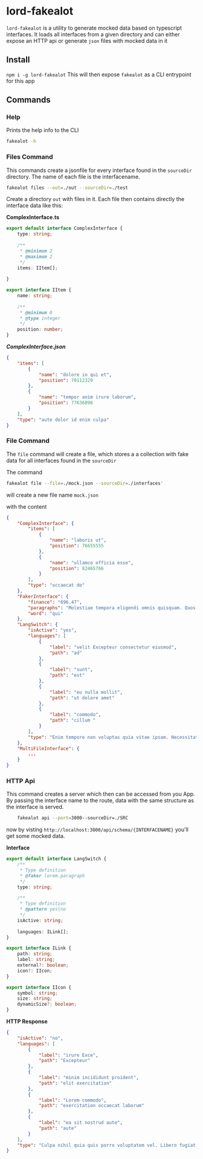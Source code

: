 # lord-fakealot
`lord-fakealot` is a utility to generate mocked data based on typescript interfaces.
It loads all interfaces from a given directory and can either expose an HTTP api or
generate `json` files with mocked data in it

## Install
`npm i -g lord-fakealot`
This will then expose `fakealot` as a CLI entrypoint for this app

## Commands

### Help
Prints the help info to the CLI

```bash
fakealot -h
```


### Files Command
This commands create a jsonfile for every interface found in the `sourceDir` directory. The name of each file
is the interfacename.

```bash
fakealot files --out=./out --sourceDir=./test
```

Create a directory `out` with files in it. 
Each file then contains directly the interface data like this:

__ComplexInterface.ts__
```typescript
export default interface ComplexInterface {
    type: string;
    
    /**
     * @minimum 2
     * @maximum 2
     */
    items: IItem[];
    
}

export interface IItem {
    name: string;
    
    /**
     * @minimum 0
     * @type integer
     */
    position: number;
}
```

___ComplexInterface.json___
```json
{
    "items": [
        {
            "name": "dolore in qui et",
            "position": 70112329
        },
        {
            "name": "tempor anim irure laborum",
            "position": 77636896
        }
    ],
    "type": "aute dolor id enim culpa"
}
```


### File Command
The `file` command will create a file, which stores a a collection with fake data for all interfaces found in the `sourceDir`

The command

```bash
fakealot file --file=./mock.json --sourceDir=./interfaces'
```

will create a new file name `mock.json`

with the content

```json
{
    "ComplexInterface": {
        "items": [
            {
                "name": "laboris ut",
                "position": 76655555
            },
            {
                "name": "ullamco officia esse",
                "position": 82465766
            }
        ],
        "type": "occaecat do"
    },
    "FakerInterface": {
        "finance": "696.47",
        "paragraphs": "Molestiae tempora eligendi omnis quisquam. Quos nihil dolor voluptatibus velit nobis culpa deleniti. Reprehenderit in nisi et. Quia odio et inventore eligendi in deserunt id. Sit odio quia vitae provident quo provident molestiae.\n \rPariatur quos est quod laborum. Quisquam esse quia expedita commodi. Tempora ut exercitationem doloribus harum. Sunt omnis et accusantium et quia quos sequi molestiae. Enim necessitatibus molestiae.\n \rEligendi rerum excepturi et laudantium fuga similique fugit corporis voluptatem. Esse nobis et sint magnam aut. Dolores maiores incidunt occaecati iusto laborum. Quia deleniti dolorem quibusdam id veniam perspiciatis et nisi. Corporis laboriosam esse. Soluta accusamus officiis ut excepturi blanditiis libero ut.",
        "word": "qui"
    },
    "LangSwitch": {
        "isActive": "yes",
        "languages": [
            {
                "label": "velit Excepteur consectetur eiusmod",
                "path": "ad"
            },
            {
                "label": "sunt",
                "path": "est"
            },
            {
                "label": "eu nulla mollit",
                "path": "ut dolore amet"
            },
            {
                "label": "commodo",
                "path": "cillum "
            }
        ],
        "type": "Enim tempore non voluptas quia vitae ipsam. Necessitatibus et dolor adipisci dolores sunt non explicabo occaecati. Nesciunt et sint est asperiores sit voluptatum mollitia enim iste. Nesciunt minima sequi voluptas optio aut voluptatem. Eligendi voluptates iste eius iure commodi molestiae. Voluptas quo ex reprehenderit ipsa incidunt corporis vel in."
    },
    "MultiFileInterface": {
        ...
    }
}
```

### HTTP Api
This command creates a server which then can be accessed from you App. By passing the interface name to the route,
data with the same structure as the interface is served.

```bash
    fakealot api --port=3000--sourceDir=./SRC
```
now by visting `http://localhost:3000/api/schema/{INTERFACENAME}` you'll get some mocked data.

__Interface__
```typescript
export default interface LangSwitch {
    /**
     * Type definition
     * @faker lorem.paragraph
     */
    type: string;

    /**
     * Type definition
     * @pattern yes|no
     */
    isActive: string;
    
    languages: ILink[];
}

export interface ILink {
    path: string;
    label: string;
    external?: boolean;
    icon?: IIcon;
}

export interface IIcon {
    symbol: string;
    size: string;
    dynamicSize?: boolean;
}

```

__HTTP Response__
```json
{
    "isActive": "no",
    "languages": [
        {
            "label": "irure Exce",
            "path": "Excepteur"
        },
        {
            "label": "minim incididunt proident",
            "path": "elit exercitation"
        },
        {
            "label": "Lorem commodo",
            "path": "exercitation occaecat laborum"
        },
        {
            "label": "ea sit nostrud aute",
            "path": "aute"
        }
    ],
    "type": "Culpa nihil quia quis porro voluptatem vel. Libero fugiat doloremque deserunt quidem totam aperiam tempore. Reprehenderit rem cumque quia delectus perspiciatis sunt et. Et officia repellat. Assumenda excepturi sunt et aut corporis cumque quos distinctio. Ab quia autem consectetur occaecati nemo molestiae nisi temporibus soluta."
}
```
